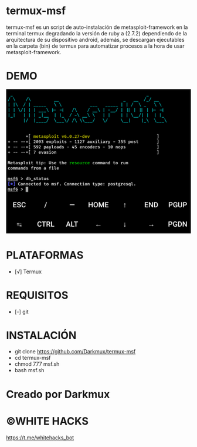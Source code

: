 # termux-msf
termux-msf es un script de auto-instalación de metasploit-framework en la terminal termux degradando la versión de ruby a (2.7.2) dependiendo de la arquitectura de su dispositivo android, además, se descargan ejecutables en la carpeta (bin) de termux para automatizar procesos a la hora de usar metasploit-framework.
# DEMO
![alt text](https://github.com/Darkmux/termux-msf/blob/main/images/metasploit.png)
# PLATAFORMAS
* [√] Termux
# REQUISITOS
* [-] git
# INSTALACIÓN
* git clone https://github.com/Darkmux/termux-msf
* cd termux-msf
* chmod 777 msf.sh
* bash msf.sh
# Creado por Darkmux
# ©WHITE HACKS
https://t.me/whitehacks_bot
